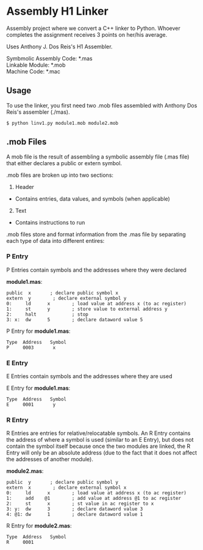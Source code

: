 # Assembly H1 Linker
Assembly project where we convert a C++ linker to Python.  Whoever completes the assignment receives 3 points on her/his average.

Uses Anthony J. Dos Reis's H1 Assembler.

Symbmolic Assembly Code: *.mas <br/>
Linkable Module: *.mob <br />
Machine Code: *.mac <br />

## Usage
To use the linker, you first need two .mob files assembled with Anthony Dos Reis's assembler (./mas).

```
$ python linv1.py module1.mob module2.mob
```

## .mob Files

A mob file is the result of assembling a symbolic assembly file (.mas file) that either declares a public or extern symbol.  

.mob files are broken up into two sections: 

1. Header
- Contains entries, data values, and symbols (when applicable)
2. Text
- Contains instructions to run

.mob files store and format information from the .mas file by separating each type of data into different entires:

### P Entry
P Entries contain symbols and the addresses where they were declared

**module1.mas**:
```
public  x  	    ; declare public symbol x               
extern  y        ; declare external symbol y             
0:     ld      x        ; load value at address x (to ac register)
1:     st      y        ; store value to external address y 
2:     halt             ; stop
3: x:  dw      5        ; declare dataword value 5
```
P Entry for **module1.mas**:
```
Type  Address   Symbol 
P     0003       x
```

### E Entry
E Entries contain symbols and the addresses where they are used

E Entry for **module1.mas**:
```
Type  Address   Symbol 
E     0001       y
```

### R Entry
R Entries are entries for relative/relocatable symbols.  An R Entry contains the address of where a symbol is used (similar to an E Entry), but does not contain the symbol itself because once the two modules are linked, the R Entry will only be an absolute address (due to the fact that it does not affect the addresses of another module).

**module2.mas**:
```
public  y  	    ; declare public symbol y               
extern  x        ; declare external symbol x             
0:     ld      x        ; load value at address x (to ac register)
1:     add    @1        ; add value at address @1 to ac register
2:     st      x        ; st value in ac register to x
3: y:  dw      3        ; declare dataword value 3
4: @1: dw      1        ; declare dataword value 1
```
R Entry for **module2.mas**:
```
Type  Address   Symbol 
R     0001       
```



